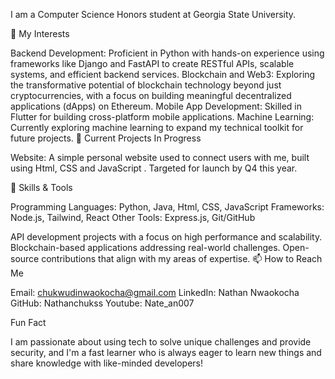 I am a Computer Science Honors student at Georgia State University. 

👀 My Interests

Backend Development: Proficient in Python with hands-on experience using frameworks like Django and FastAPI to create RESTful APIs, scalable systems, and efficient backend services.
Blockchain and Web3: Exploring the transformative potential of blockchain technology beyond just cryptocurrencies, with a focus on building meaningful decentralized applications (dApps) on Ethereum.
Mobile App Development: Skilled in Flutter for building cross-platform mobile applications.
Machine Learning: Currently exploring machine learning to expand my technical toolkit for future projects.
🌟 Current Projects In Progress

Website: A simple personal website used to connect users with me, built using Html, CSS and JavaScript . Targeted for launch by Q4 this year.

🔧 Skills & Tools

Programming Languages: Python, Java, Html, CSS, JavaScript
Frameworks: Node.js, Tailwind, React
Other Tools: Express.js, Git/GitHub

API development projects with a focus on high performance and scalability.
Blockchain-based applications addressing real-world challenges.
Open-source contributions that align with my areas of expertise.
📫 How to Reach Me

Email: chukwudinwaokocha@gmail.com
LinkedIn: Nathan Nwaokocha
GitHub: Nathanchukss
Youtube: Nate_an007

Fun Fact

I am passionate about using tech to solve unique challenges and provide security, and I'm a fast learner who is always eager to learn new things and share knowledge with like-minded developers!
